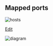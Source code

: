## Mapped ports

![hosts](https://www.nomnoml.com/image.svg?source=%23.flowright%3A%20fill%3D%238f8%20direction%3Dright%0A%23.textleft%3A%20title%3Dcenter%0A%23.vm%3A%20visual%3Dframe%0A%23.vpn%3A%20fill%3Dpink%0A%23title%3A%20My%20Secret%20Diagram%0A%23zoom%3A%201.5%0A%23padding%3A%2010%0A%23spacing%3A30%0A%5B%3Cframe%3EYishun%7C%0A%5BTpLink%7C192.168.1.1%5D-%5BOptiplex%7C192.168.1.3%7C%0A%5Bbhyve%5D-%5B%3Cframe%3E%20jack%20%7C%20192.168.1.3%3B192.168.90.1%7C%0A%20%20%5BDHCP-JACK%7C192.168.80.2%5D%0A%20%20%5BDEV-JACK%7C192.168.80.4%5D%0A%5D%0A%5Bbhyve%5D-%5B%3Cframe%3E%20jill%7C192.168.1.3%3B192.168.80.1%7C%0A%20%20%5BDHCP-JILL%7C192.168.80.2%5D%0A%20%20%5B%3Cvpn%3ETINC-JILL%7C192.168.80.4%5D%0A%20%20%5B%3Cvpn%3EWIREGUARD-JILL%7C192.168.80.3%3B192.168.40.%3F%5D%0A%5D%0A%5Bbhyve%5D-%5Bhill%7C192.168.1.3%5D%0A%5D%5D-%5Binternet%5D%0A%0A%5Binternet%5D-%5B%3Cactor%3EWireGuard%20client%5D%0A%0A%5Binternet%5D-%5B%3Cframe%3E%20Plano%7C%0A%5BGoogleWifi%7C192.168.88.1%5D%20-%20%5BR610%7C192.168.88.3%7C%20%0A%5D%0A%0A%5BGoogleWifi%5D-%5B%3Ctable%3E%20Others%7CIoT%7C192.168.88.x%7C%7CSynology%7C192.168.88.13%5D%0A%0A%5BR610%5D%20-%20%5B%3Cframe%3Epenn%7C192.168.88.20%7C%0A%20%20%5B%3Cvpn%3Ejail1%7Cwatchguard%3B192.168.47.0%2F24%5D%0A%20%20%5B%3Cvpn%3Ejail2%7Ctinc%5D%0A%5D%0A%0A%5BR610%5D%20-%20%5B%3Cframe%3Eteller%7C192.168.88.21%7C%0A%20%20%5B%3Cvpn%3Ejail1%7Cwatchguard%3B192.168.47.0%2F24%5D%0A%20%20%5B%3Cvpn%3Ejail2%7Ctinc%3B192.345.678%5D%0A%5D%0A%0A%5BR610%5D%20-%20%5B%3Cframe%3Egolem%7C192.168.88.21%7C%0A%20%20%5B%3Cvpn%3Ejail1%7Cwatchguard%3B192.168.47.0%2F24%5D%0A%5D%0A%0A%5Bgolem%5D-%5BDell1850%5D%0A%5Bpenn%5D-%5BDell1850%5D%0A%5Bteller%5D-%5BDell1850%5D%0A%5BR610%5D-%5B%3Ctable%3E%20Dell1850%7C192.168.0.19%5D%0A%5D%0A%0A%0A%5Binternet%5D-%5Bprgmr.com%20%7C%0A%5B%3Cframe%3Ehansel%7Chansel.kungfoo.info%7Ctinc%3Bwireguard%5D%0A%5B%3Cframe%3Egretel%7Cgretel.kungfoo.info%5D%0A%5D%0A%0A%0A%0A%0A%0A%0A%0A)

[Edit](https://www.nomnoml.com/#view/%23.flowright%3A%20fill%3D%238f8%20direction%3Dright%0A%23.textleft%3A%20title%3Dcenter%0A%23.vm%3A%20visual%3Dframe%0A%23.vpn%3A%20fill%3Dpink%0A%23title%3A%20My%20Secret%20Diagram%0A%23zoom%3A%201.5%0A%23padding%3A%2010%0A%23spacing%3A30%0A%5B%3Cframe%3EYishun%7C%0A%5BTpLink%7C192.168.1.1%5D-%5BOptiplex%7C192.168.1.3%7C%0A%5Bbhyve%5D-%5B%3Cframe%3E%20jack%20%7C%20192.168.1.3%3B192.168.90.1%7C%0A%20%20%5BDHCP-JACK%7C192.168.80.2%5D%0A%20%20%5BDEV-JACK%7C192.168.80.4%5D%0A%5D%0A%5Bbhyve%5D-%5B%3Cframe%3E%20jill%7C192.168.1.3%3B192.168.80.1%7C%0A%20%20%5BDHCP-JILL%7C192.168.80.2%5D%0A%20%20%5B%3Cvpn%3ETINC-JILL%7C192.168.80.4%5D%0A%20%20%5B%3Cvpn%3EWIREGUARD-JILL%7C192.168.80.3%3B192.168.40.%3F%5D%0A%5D%0A%5Bbhyve%5D-%5Bhill%7C192.168.1.3%5D%0A%5D%5D-%5Binternet%5D%0A%0A%5Binternet%5D-%5B%3Cactor%3EWireGuard%20client%5D%0A%0A%5Binternet%5D-%5B%3Cframe%3E%20Plano%7C%0A%5BGoogleWifi%7C192.168.88.1%5D%20-%20%5BR610%7C192.168.88.3%7C%20%0A%5D%0A%0A%5BGoogleWifi%5D-%5B%3Ctable%3E%20Others%7CIoT%7C192.168.88.x%7C%7CSynology%7C192.168.88.13%5D%0A%0A%5BR610%5D%20-%20%5B%3Cframe%3Epenn%7C192.168.88.20%7C%0A%20%20%5B%3Cvpn%3Ejail1%7Cwatchguard%3B192.168.47.0%2F24%5D%0A%20%20%5B%3Cvpn%3Ejail2%7Ctinc%5D%0A%5D%0A%0A%5BR610%5D%20-%20%5B%3Cframe%3Eteller%7C192.168.88.21%7C%0A%20%20%5B%3Cvpn%3Ejail1%7Cwatchguard%3B192.168.47.0%2F24%5D%0A%20%20%5B%3Cvpn%3Ejail2%7Ctinc%3B192.345.678%5D%0A%5D%0A%0A%5BR610%5D%20-%20%5B%3Cframe%3Egolem%7C192.168.88.21%7C%0A%20%20%5B%3Cvpn%3Ejail1%7Cwatchguard%3B192.168.47.0%2F24%5D%0A%5D%0A%0A%5Bgolem%5D-%5BDell1850%5D%0A%5Bpenn%5D-%5BDell1850%5D%0A%5Bteller%5D-%5BDell1850%5D%0A%5BR610%5D-%5B%3Ctable%3E%20Dell1850%7C192.168.0.19%5D%0A%5D%0A%0A%0A%5Binternet%5D-%5Bprgmr.com%20%7C%0A%5B%3Cframe%3Ehansel%7Chansel.kungfoo.info%7Ctinc%3Bwireguard%5D%0A%5B%3Cframe%3Egretel%7Cgretel.kungfoo.info%5D%0A%5D%0A%0A%0A%0A%0A%0A%0A%0A)

![diagram](https://www.websequencediagrams.com/cgi-bin/cdraw?lz=dGl0bGUgS3VuZ0Zvb05ldCBFeHRlcm5hbCBJbnRlcmZhY2VzCgpmb250YXdlc29tZSBmMGMyIFdpcmVHdWFyZENsaWVudAAPEgA5BW5lAAsPMWViIEdvb2dsZVdpZmkASQ4yMzMgR29sZW0AJA9iMyBXSVJFR1VBUkQtU1ZSMgAOElRJTkMzADwSUGVubgA7EkRFVgA0DzAxNSBSNjEwAH4SVGVsbGVyCgpncm91cACBcAVndWFyZCBOQVQKAIFaCC0-AIFICjo1ODEyMCwgNTgxMjEKAIFgCi0-AIFVBQAPEGxlbS0-AIFPDjoANQdlbmQgAHAISVAgQWRkcmVzc2VzCmFib3ggb3ZlcgCCPgs6MTkyLjE2OC44OC4xLzI0ABoLUjYxMAATDDMvMjRcbgAoCDAuMi8yNAoAgz8PAIECEgCDYAZzOiAAYAk3LjAARQUAgS4QABYLMQBGEgCCAAYgKiBCUk9LRU4gKlxuAAwHAIE5CTUAgTwGAIF0DFNTSACCWBYgMjIsIDgwMjIsXG4AAgUgODEABwYyMjIsODMyMgCCdw1QZW5uOiAABg9ERVYyOgBABQCDIw0AgjMFAEoFAIM0EyA4MgBMDwCEIwY6IABvBQCDMAxUaW5jAIEmFzY1NSwgNjU1NSxcbjY2NTUAgRoSAAUQAF8HNjUAHg8AhFcGAD0HAIRQBQCGDQUAOwVlbmQKCg&s=default)
